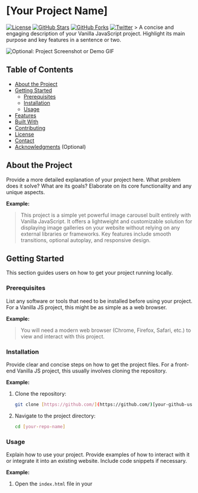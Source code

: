 # [Your Project Name]

[![License](https://img.shields.io/badge/License-MIT-yellow.svg)](https://opensource.org/licenses/MIT)
[![GitHub Stars](https://img.shields.io/github/stars/[your-github-username]/[your-repo-name])](https://github.com/[your-github-username]/[your-repo-name]/stargazers)
[![GitHub Forks](https://img.shields.io/github/forks/[your-github-username]/[your-repo-name])](https://github.com/[your-github-username]/[your-repo-name]/network/members)
[![Twitter](https://img.shields.io/twitter/url?url=https%3A%2F%2Fgithub.com%2F[your-github-username]%2F[your-repo-name])](https://twitter.com/intent/tweet?url=https%3A%2F%2Fgithub.com%2F[your-github-username]%2F[your-repo-name]) > A concise and engaging description of your Vanilla JavaScript project. Highlight its main purpose and key features in a sentence or two.

![Optional: Project Screenshot or Demo GIF](path/to/your/screenshot.gif)

## Table of Contents

- [About the Project](#about-the-project)
- [Getting Started](#getting-started)
  - [Prerequisites](#prerequisites)
  - [Installation](#installation)
  - [Usage](#usage)
- [Features](#features)
- [Built With](#built-with)
- [Contributing](#contributing)
- [License](#license)
- [Contact](#contact)
- [Acknowledgments](#acknowledgments) (Optional)

## About the Project

Provide a more detailed explanation of your project here. What problem does it solve? What are its goals? Elaborate on its core functionality and any unique aspects.

**Example:**

> This project is a simple yet powerful image carousel built entirely with Vanilla JavaScript. It offers a lightweight and customizable solution for displaying image galleries on your website without relying on any external libraries or frameworks. Key features include smooth transitions, optional autoplay, and responsive design.

## Getting Started

This section guides users on how to get your project running locally.

### Prerequisites

List any software or tools that need to be installed before using your project. For a Vanilla JS project, this might be as simple as a web browser.

**Example:**

> You will need a modern web browser (Chrome, Firefox, Safari, etc.) to view and interact with this project.

### Installation

Provide clear and concise steps on how to get the project files. For a front-end Vanilla JS project, this usually involves cloning the repository.

**Example:**

1.  Clone the repository:
    ```bash
    git clone [https://github.com/](https://github.com/)[your-github-username]/[your-repo-name].git
    ```
2.  Navigate to the project directory:
    ```bash
    cd [your-repo-name]
    ```

### Usage

Explain how to use your project. Provide examples of how to interact with it or integrate it into an existing website. Include code snippets if necessary.

**Example:**

1.  Open the `index.html` file in your